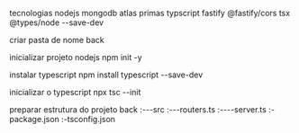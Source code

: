 
tecnologias
nodejs
mongodb atlas
primas
typscript
fastify
@fastify/cors
tsx
@types/node --save-dev

criar pasta de nome back

inicializar projeto nodejs
npm init -y

instalar typescript
npm install typescript --save-dev

inicializar o typescript
npx tsc --init

preparar estrutura do projeto
back
:---src
    :---routers.ts
    :----server.ts
:-package.json
:-tsconfig.json
